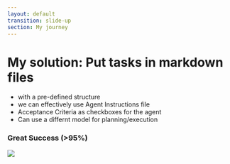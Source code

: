 ```yaml
---
layout: default
transition: slide-up
section: My journey
---
```


# My solution: Put tasks in markdown files

<v-clicks>

* with a pre-defined structure
* we can effectively use Agent Instructions file
* Acceptance Criteria as checkboxes for the agent
* Can use a differnt model for planning/execution

</v-clicks>

<div v-click class="mt-8 flex justify-between">
    <div class="flex flex-col gap-10 w-120" >
        <card icon="😁" title="Result" variant="success">
            <h3>Great Success (>95%)</h3>
        </card>
    </div>
     <div>
        <img class="-mt-12" src="/journey.3.1.png">
     </div>
</div>
